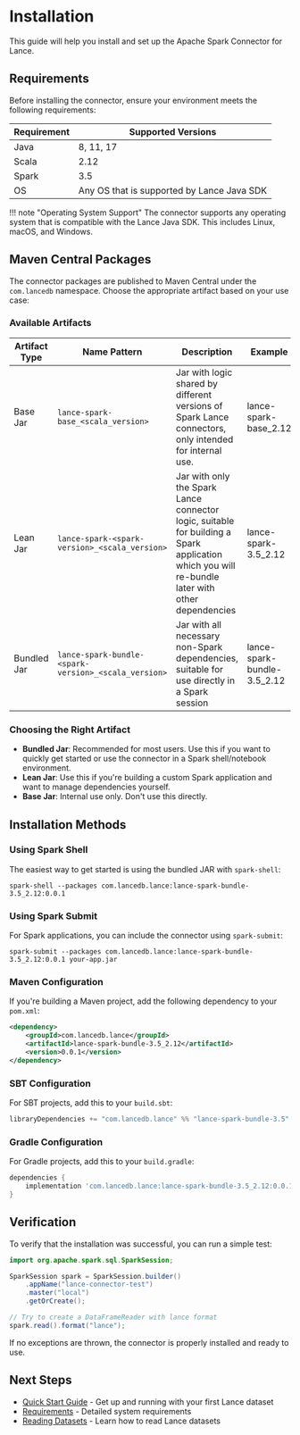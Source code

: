 # Installation

This guide will help you install and set up the Apache Spark Connector for Lance.

## Requirements

Before installing the connector, ensure your environment meets the following requirements:

| Requirement | Supported Versions                         |
|-------------|--------------------------------------------|
| Java        | 8, 11, 17                                  |
| Scala       | 2.12                                       |
| Spark       | 3.5                                        |
| OS          | Any OS that is supported by Lance Java SDK |

!!! note "Operating System Support"
    The connector supports any operating system that is compatible with the Lance Java SDK. This includes Linux, macOS, and Windows.

## Maven Central Packages

The connector packages are published to Maven Central under the `com.lancedb` namespace. Choose the appropriate artifact based on your use case:

### Available Artifacts

| Artifact Type | Name Pattern                                         | Description                                                                                                                                     | Example                     |
|---------------|------------------------------------------------------|-------------------------------------------------------------------------------------------------------------------------------------------------|-----------------------------|
| Base Jar      | `lance-spark-base_<scala_version>`                   | Jar with logic shared by different versions of Spark Lance connectors, only intended for internal use.                                          | lance-spark-base_2.12       |
| Lean Jar      | `lance-spark-<spark-version>_<scala_version>`        | Jar with only the Spark Lance connector logic, suitable for building a Spark application which you will re-bundle later with other dependencies | lance-spark-3.5_2.12        |
| Bundled Jar   | `lance-spark-bundle-<spark-version>_<scala_version>` | Jar with all necessary non-Spark dependencies, suitable for use directly in a Spark session                                                     | lance-spark-bundle-3.5_2.12 |

### Choosing the Right Artifact

- **Bundled Jar**: Recommended for most users. Use this if you want to quickly get started or use the connector in a Spark shell/notebook environment.
- **Lean Jar**: Use this if you're building a custom Spark application and want to manage dependencies yourself.
- **Base Jar**: Internal use only. Don't use this directly.

## Installation Methods

### Using Spark Shell

The easiest way to get started is using the bundled JAR with `spark-shell`:

```shell
spark-shell --packages com.lancedb.lance:lance-spark-bundle-3.5_2.12:0.0.1
```

### Using Spark Submit

For Spark applications, you can include the connector using `spark-submit`:

```shell
spark-submit --packages com.lancedb.lance:lance-spark-bundle-3.5_2.12:0.0.1 your-app.jar
```

### Maven Configuration

If you're building a Maven project, add the following dependency to your `pom.xml`:

```xml
<dependency>
    <groupId>com.lancedb.lance</groupId>
    <artifactId>lance-spark-bundle-3.5_2.12</artifactId>
    <version>0.0.1</version>
</dependency>
```

### SBT Configuration

For SBT projects, add this to your `build.sbt`:

```scala
libraryDependencies += "com.lancedb.lance" %% "lance-spark-bundle-3.5" % "0.0.1"
```

### Gradle Configuration

For Gradle projects, add this to your `build.gradle`:

```gradle
dependencies {
    implementation 'com.lancedb.lance:lance-spark-bundle-3.5_2.12:0.0.1'
}
```

## Verification

To verify that the installation was successful, you can run a simple test:

```java
import org.apache.spark.sql.SparkSession;

SparkSession spark = SparkSession.builder()
    .appName("lance-connector-test")
    .master("local")
    .getOrCreate();

// Try to create a DataFrameReader with lance format
spark.read().format("lance");
```

If no exceptions are thrown, the connector is properly installed and ready to use.

## Next Steps

- [Quick Start Guide](quick-start.md) - Get up and running with your first Lance dataset
- [Requirements](requirements.md) - Detailed system requirements
- [Reading Datasets](../user-guide/reading-datasets.md) - Learn how to read Lance datasets 